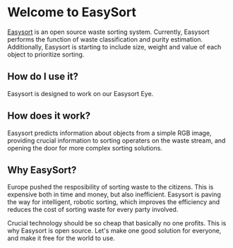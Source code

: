 # Welcome to EasySort

[Easysort](https://github.com/EasySort/easysort) is an open source waste sorting system. Currently, Easysort performs the function of waste classification and purity estimation. Additionally, Easysort is starting to include size, weight and value of each object to prioritize sorting.
## How do I use it?

Easysort is designed to work on our Easysort Eye.

## How does it work?

Easysort predicts information about objects from a simple RGB image, providing crucial information to sorting operaters on the waste stream, and opening the door for more complex sorting solutions.

## Why EasySort?

Europe pushed the resposibility of sorting waste to the citizens. This is expensive both in time and money, but also inefficient. Easysort is paving the way for intelligent, robotic sorting, which improves the efficiency and reduces the cost of sorting waste for every party involved.

Crucial technology should be so cheap that basically no one profits. This is why Easysort is open source. Let's make one good solution for everyone, and make it free for the world to use.